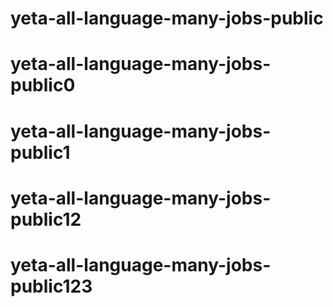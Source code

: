 # yeta-all-language-many-jobs-public
# yeta-all-language-many-jobs-public0
# yeta-all-language-many-jobs-public1
# yeta-all-language-many-jobs-public12
# yeta-all-language-many-jobs-public123
